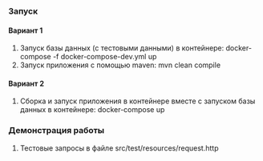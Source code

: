 ### Запуск
#### Вариант 1

1) Запуск базы данных (с тестовыми данными) в контейнере: docker-compose -f docker-compose-dev.yml up
2) Запуск приложения с помощью maven: mvn clean compile

#### Вариант 2

1) Сборка и запуск приложения в контейнере вместе с запуском базы данных в контейнере: docker-compose up

### Демонстрация работы

1) Тестовые запросы в файле src/test/resources/request.http